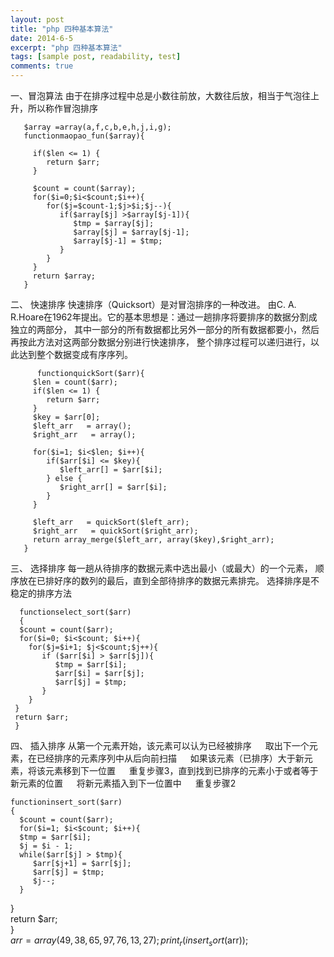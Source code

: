 ```yaml
---
layout: post
title: "php 四种基本算法"
date: 2014-6-5
excerpt: "php 四种基本算法"
tags: [sample post, readability, test]
comments: true
---
```


一、冒泡算法
   由于在排序过程中总是小数往前放，大数往后放，相当于气泡往上升，所以称作冒泡排序
   
       $array =array(a,f,c,b,e,h,j,i,g);  
       functionmaopao_fun($array){  
      
         if($len <= 1) {  
            return $arr;  
         }  
      
         $count = count($array);  
         for($i=0;$i<$count;$i++){  
            for($j=$count-1;$j>$i;$j--){  
               if($array[$j] >$array[$j-1]){  
                  $tmp = $array[$j];  
                  $array[$j] = $array[$j-1];  
                  $array[$j-1] = $tmp;  
               }  
            }  
         }  
         return $array;  
       }  

二、 快速排序
快速排序（Quicksort）是对冒泡排序的一种改进。
    由C. A. R.Hoare在1962年提出。它的基本思想是：通过一趟排序将要排序的数据分割成独立的两部分，
    其中一部分的所有数据都比另外一部分的所有数据都要小，然后再按此方法对这两部分数据分别进行快速排序，
    整个排序过程可以递归进行，以此达到整个数据变成有序序列。

          functionquickSort($arr){  
         $len = count($arr);  
         if($len <= 1) {  
            return $arr;  
         }  
         $key = $arr[0];  
         $left_arr   = array();  
         $right_arr   = array();  
      
         for($i=1; $i<$len; $i++){  
            if($arr[$i] <= $key){  
               $left_arr[] = $arr[$i];  
            } else {  
               $right_arr[] = $arr[$i];  
            }  
         }  
      
         $left_arr   = quickSort($left_arr);  
         $right_arr   = quickSort($right_arr);  
         return array_merge($left_arr, array($key),$right_arr);  
       }  

三、 选择排序
    每一趟从待排序的数据元素中选出最小（或最大）的一个元素，
    顺序放在已排好序的数列的最后，直到全部待排序的数据元素排完。 选择排序是不稳定的排序方法

      functionselect_sort($arr)
      {  
      $count = count($arr);  
      for($i=0; $i<$count; $i++){  
        for($j=$i+1; $j<$count;$j++){  
           if ($arr[$i] > $arr[$j]){  
              $tmp = $arr[$i];  
              $arr[$i] = $arr[$j];  
              $arr[$j] = $tmp;  
           }  
        }  
     }  
     return $arr;  
     }

四、 插入排序
    从第一个元素开始，该元素可以认为已经被排序
　  取出下一个元素，在已经排序的元素序列中从后向前扫描
　  如果该元素（已排序）大于新元素，将该元素移到下一位置
　  重复步骤3，直到找到已排序的元素小于或者等于新元素的位置
　  将新元素插入到下一位置中
　  重复步骤2

    functioninsert_sort($arr)
    {  
      $count = count($arr);  
      for($i=1; $i<$count; $i++){  
      $tmp = $arr[$i];  
      $j = $i - 1;  
      while($arr[$j] > $tmp){  
         $arr[$j+1] = $arr[$j];  
         $arr[$j] = $tmp;  
         $j--;  
      }  
   }  
   return $arr;  
   }  
   $arr =array(49,38,65,97,76,13,27);  
   print_r(insert_sort($arr));
